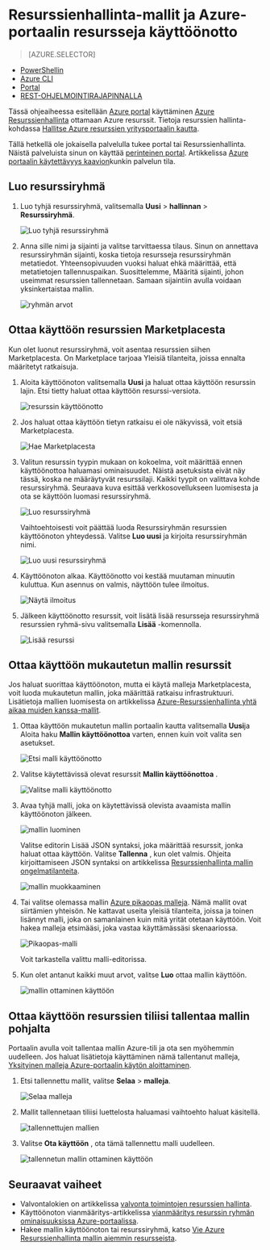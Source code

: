 <properties 
    pageTitle="Azure portal ottaminen käyttöön Azure resurssien avulla | Microsoft Azure" 
    description="Käyttöön Azure portal ja Azure resurssien hallinta resurssit." 
    services="azure-resource-manager,azure-portal" 
    documentationCenter="" 
    authors="tfitzmac" 
    manager="timlt" 
    editor="tysonn"/>

<tags 
    ms.service="azure-resource-manager" 
    ms.workload="multiple" 
    ms.tgt_pltfrm="na" 
    ms.devlang="na" 
    ms.topic="article" 
    ms.date="09/15/2016" 
    ms.author="tomfitz"/>

# <a name="deploy-resources-with-resource-manager-templates-and-azure-portal"></a>Resurssienhallinta-mallit ja Azure-portaalin resursseja käyttöönotto

> [AZURE.SELECTOR]
- [PowerShellin](resource-group-template-deploy.md)
- [Azure CLI](resource-group-template-deploy-cli.md)
- [Portal](resource-group-template-deploy-portal.md)
- [REST-OHJELMOINTIRAJAPINNALLA](resource-group-template-deploy-rest.md)

Tässä ohjeaiheessa esitellään [Azure portal](https://portal.azure.com) käyttäminen [Azure Resurssienhallinta](azure-resource-manager/resource-group-overview.md) ottamaan Azure resurssit. Tietoja resurssien hallinta-kohdassa [Hallitse Azure resurssien yritysportaalin kautta](./azure-portal/resource-group-portal.md).

Tällä hetkellä ole jokaisella palvelulla tukee portal tai Resurssienhallinta. Näistä palveluista sinun on käyttää [perinteinen portal](https://manage.windowsazure.com). Artikkelissa [Azure portaalin käytettävyys kaavion](https://azure.microsoft.com/features/azure-portal/availability/)kunkin palvelun tila.

## <a name="create-resource-group"></a>Luo resurssiryhmä

1. Luo tyhjä resurssiryhmä, valitsemalla **Uusi** > **hallinnan** > **Resurssiryhmä**.

    ![Luo tyhjä resurssiryhmä](./media/resource-group-template-deploy-portal/create-empty-group.png)

2. Anna sille nimi ja sijainti ja valitse tarvittaessa tilaus. Sinun on annettava resurssiryhmän sijainti, koska tietoja resursseja resurssiryhmän metatiedot. Yhteensopivuuden vuoksi haluat ehkä määrittää, että metatietojen tallennuspaikan. Suosittelemme, Määritä sijainti, johon useimmat resurssien tallennetaan. Samaan sijaintiin avulla voidaan yksinkertaistaa mallin.

    ![ryhmän arvot](./media/resource-group-template-deploy-portal/set-group-properties.png)

## <a name="deploy-resources-from-marketplace"></a>Ottaa käyttöön resurssien Marketplacesta

Kun olet luonut resurssiryhmä, voit asentaa resurssien siihen Marketplacesta. On Marketplace tarjoaa Yleisiä tilanteita, joissa ennalta määritetyt ratkaisuja.

1. Aloita käyttöönoton valitsemalla **Uusi** ja haluat ottaa käyttöön resurssin lajin. Etsi tietty haluat ottaa käyttöön resurssi-versiota.

    ![resurssin käyttöönotto](./media/resource-group-template-deploy-portal/deploy-resource.png)

2. Jos haluat ottaa käyttöön tietyn ratkaisu ei ole näkyvissä, voit etsiä Marketplacesta.

    ![Hae Marketplacesta](./media/resource-group-template-deploy-portal/search-resource.png)

3. Valitun resurssin tyypin mukaan on kokoelma, voit määrittää ennen käyttöönottoa haluamasi ominaisuudet. Näistä asetuksista eivät näy tässä, koska ne määräytyvät resurssilaji. Kaikki tyypit on valittava kohde resurssiryhmä. Seuraava kuva esittää verkkosovellukseen luomisesta ja ota se käyttöön luomasi resurssiryhmä.

    ![Luo resurssiryhmä](./media/resource-group-template-deploy-portal/select-existing-group.png)

    Vaihtoehtoisesti voit päättää luoda Resurssiryhmän resurssien käyttöönoton yhteydessä. Valitse **Luo uusi** ja kirjoita resurssiryhmän nimi.

    ![Luo uusi resurssiryhmä](./media/resource-group-template-deploy-portal/select-new-group.png)

4. Käyttöönoton alkaa. Käyttöönotto voi kestää muutaman minuutin kuluttua. Kun asennus on valmis, näyttöön tulee ilmoitus.

    ![Näytä ilmoitus](./media/resource-group-template-deploy-portal/view-notification.png)

5. Jälkeen käyttöönotto resurssit, voit lisätä lisää resursseja resurssiryhmä resurssien ryhmä-sivu valitsemalla **Lisää** -komennolla.

    ![Lisää resurssi](./media/resource-group-template-deploy-portal/add-resource.png)

## <a name="deploy-resources-from-custom-template"></a>Ottaa käyttöön mukautetun mallin resurssit

Jos haluat suorittaa käyttöönoton, mutta ei käytä malleja Marketplacesta, voit luoda mukautetun mallin, joka määrittää ratkaisu infrastruktuuri. Lisätietoja mallien luomisesta on artikkelissa [Azure-Resurssienhallinta yhtä aikaa muiden kanssa-mallit](resource-group-authoring-templates.md).

1. Ottaa käyttöön mukautetun mallin portaalin kautta valitsemalla **Uusi**ja Aloita haku **Mallin käyttöönottoa** varten, ennen kuin voit valita sen asetukset.

    ![Etsi malli käyttöönotto](./media/resource-group-template-deploy-portal/search-template.png)

2. Valitse käytettävissä olevat resurssit **Mallin käyttöönottoa** .

    ![Valitse malli käyttöönotto](./media/resource-group-template-deploy-portal/select-template.png)

3. Avaa tyhjä malli, joka on käytettävissä olevista avaamista mallin käyttöönoton jälkeen.

    ![mallin luominen](./media/resource-group-template-deploy-portal/show-custom-template.png)

    Valitse editorin Lisää JSON syntaksi, joka määrittää resurssit, jonka haluat ottaa käyttöön. Valitse **Tallenna** , kun olet valmis. Ohjeita kirjoittamiseen JSON syntaksi on artikkelissa [Resurssienhallinta mallin ongelmatilanteita](resource-manager-template-walkthrough.md).

    ![mallin muokkaaminen](./media/resource-group-template-deploy-portal/edit-template.png)

4. Tai valitse olemassa mallin [Azure pikaopas malleja](https://azure.microsoft.com/documentation/templates/). Nämä mallit ovat siirtämien yhteisön. Ne kattavat useita yleisiä tilanteita, joissa ja toinen lisännyt malli, joka on samanlainen kuin mitä yrität otetaan käyttöön. Voit hakea malleja etsimääsi, joka vastaa käyttämässäsi skenaariossa.

    ![Pikaopas-malli](./media/resource-group-template-deploy-portal/select-quickstart-template.png)

    Voit tarkastella valittu malli-editorissa.

5. Kun olet antanut kaikki muut arvot, valitse **Luo** ottaa mallin käyttöön. 

    ![mallin ottaminen käyttöön](./media/resource-group-template-deploy-portal/create-custom-deploy.png)

## <a name="deploy-resources-from-a-template-saved-to-your-account"></a>Ottaa käyttöön resurssien tiliisi tallentaa mallin pohjalta

Portaalin avulla voit tallentaa mallin Azure-tili ja ota sen myöhemmin uudelleen. Jos haluat lisätietoja käyttäminen nämä tallentanut malleja, [Yksityinen malleja Azure-portaalin käytön aloittaminen](./marketplace-consumer/mytemplates-getstarted.md).

1. Etsi tallennettu mallit, valitse **Selaa** > **malleja**.

    ![Selaa malleja](./media/resource-group-template-deploy-portal/browse-templates.png)

2. Mallit tallennetaan tiliisi luettelosta haluamasi vaihtoehto haluat käsitellä.

    ![tallennettujen mallien](./media/resource-group-template-deploy-portal/saved-templates.png)

3. Valitse **Ota käyttöön** , ota tämä tallennettu malli uudelleen.

    ![tallennetun mallin ottaminen käyttöön](./media/resource-group-template-deploy-portal/deploy-saved-template.png)

## <a name="next-steps"></a>Seuraavat vaiheet

- Valvontalokien on artikkelissa [valvonta toimintojen resurssien hallinta](resource-group-audit.md).
- Käyttöönoton vianmääritys-artikkelissa [vianmääritys resurssin ryhmän ominaisuuksissa Azure-portaalissa](resource-manager-troubleshoot-deployments-portal.md).
- Hakee mallin käyttöönoton tai resurssiryhmä, katso [Vie Azure Resurssienhallinta mallin aiemmin resursseista](resource-manager-export-template.md).





